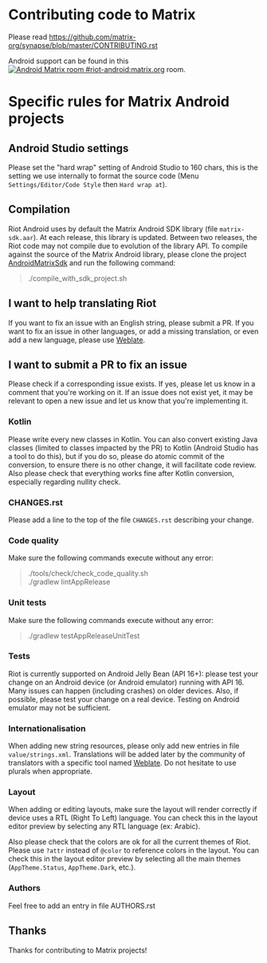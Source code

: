 # Contributing code to Matrix

Please read https://github.com/matrix-org/synapse/blob/master/CONTRIBUTING.rst

Android support can be found in this [![Android Matrix room #riot-android:matrix.org](https://img.shields.io/matrix/riot-android:matrix.org.svg?label=%23riot-android:matrix.org)](https://matrix.to/#/#riot-android:matrix.org) room.

# Specific rules for Matrix Android projects

## Android Studio settings

Please set the "hard wrap" setting of Android Studio to 160 chars, this is the setting we use internally to format the source code (Menu `Settings/Editor/Code Style` then `Hard wrap at`).

## Compilation

Riot Android uses by default the Matrix Android SDK library (file `matrix-sdk.aar`).
At each release, this library is updated.
Between two releases, the Riot code may not compile due to evolution of the library API.
To compile against the source of the Matrix Android library, please clone the project [AndroidMatrixSdk](https://github.com/matrix-org/matrix-android-sdk)
 and run the following command:

> ./compile_with_sdk_project.sh

## I want to help translating Riot

If you want to fix an issue with an English string, please submit a PR.
If you want to fix an issue in other languages, or add a missing translation, or even add a new language, please use [Weblate](https://translate.riot.im/projects/riot-android/).

## I want to submit a PR to fix an issue

Please check if a corresponding issue exists. If yes, please let us know in a comment that you're working on it.
If an issue does not exist yet, it may be relevant to open a new issue and let us know that you're implementing it.

### Kotlin

Please write every new classes in Kotlin. You can also convert existing Java classes (limited to classes impacted by the PR) to Kotlin (Android Studio has a tool to do this), but if you do so, please do atomic commit of the conversion, to ensure there is no other change, it will facilitate code review.
Also please check that everything works fine after Kotlin conversion, especially regarding nullity check.

### CHANGES.rst

Please add a line to the top of the file `CHANGES.rst` describing your change.

### Code quality

Make sure the following commands execute without any error:

> ./tools/check/check_code_quality.sh<br/>./gradlew lintAppRelease

### Unit tests

Make sure the following commands execute without any error:

> ./gradlew testAppReleaseUnitTest

### Tests

Riot is currently supported on Android Jelly Bean (API 16+): please test your change on an Android device (or Android emulator) running with API 16. Many issues can happen (including crashes) on older devices.
Also, if possible, please test your change on a real device. Testing on Android emulator may not be sufficient.

### Internationalisation

When adding new string resources, please only add new entries in file `value/strings.xml`. Translations will be added later by the community of translators with a specific tool named [Weblate](https://translate.riot.im/projects/riot-android/).
Do not hesitate to use plurals when appropriate.

### Layout

When adding or editing layouts, make sure the layout will render correctly if device uses a RTL (Right To Left) language.
You can check this in the layout editor preview by selecting any RTL language (ex: Arabic).

Also please check that the colors are ok for all the current themes of Riot. Please use `?attr` instead of `@color` to reference colors in the layout. You can check this in the layout editor preview by selecting all the main themes (`AppTheme.Status`, `AppTheme.Dark`, etc.).

### Authors

Feel free to add an entry in file AUTHORS.rst

## Thanks

Thanks for contributing to Matrix projects!
